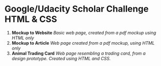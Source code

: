 # Google/Udacity Scholar Challenge HTML & CSS

1. **Mockup to Website** _Basic web page, created from a pdf mockup using HTML only_
2. **Mockup to Article** _Web page created from a pdf mockup, using HTML only_
3. **Animal Trading Card** _Web page resembling a trading card, from a design prototype. Created using HTML and CSS._
